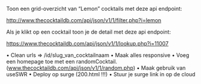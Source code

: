 Toon een grid-overzicht van “Lemon” cocktails met deze api endpoint:

http://www.thecocktaildb.com/api/json/v1/1/filter.php?i=lemon

Als je klikt op een cocktail toon je de detail met deze api endpoint:

https://www.thecocktaildb.com/api/json/v1/1/lookup.php?i=11007

• Clean urls => /id/slug_van_cocktailnaam
• Maak alles responsive
• Voeg een homepage toe met een randomCocktail. (www.thecocktaildb.com/api/json/v1/1/random.php)
• Maak gebruik van useSWR
• Deploy op surge (200.html !!!)
• Stuur je surge link in op de cloud
